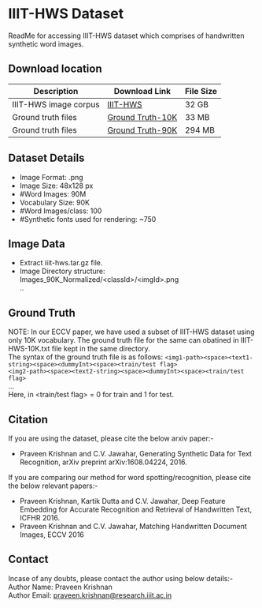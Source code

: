 # IIIT-HWS Dataset

ReadMe for accessing IIIT-HWS dataset which comprises of handwritten synthetic word images.

## Download location
| Description  | Download Link  | File Size  |
|---|---|---|
| IIIT-HWS image corpus  | [IIIT-HWS](http://ocr.iiit.ac.in/data/dataset/iiit-hws/iiit-hws.tar.gz) | 32 GB  |
|  Ground truth files | [Ground Truth-10K](http://ocr.iiit.ac.in/data/dataset/iiit-hws/IIIT-HWS-10K.txt)  | 33 MB  |
|  Ground truth files | [Ground Truth-90K](http://ocr.iiit.ac.in/data/dataset/iiit-hws/IIIT-HWS-90K.txt)  | 294 MB  |

## Dataset Details
- Image Format: .png
- Image Size: 48x128 px
- #Word Images: 90M
- Vocabulary Size: 90K
- #Word Images/class: 100
- #Synthetic fonts used for rendering: ~750

## Image Data
- Extract iiit-hws.tar.gz file.
- Image Directory structure:<br>
    Images_90K_Normalized\/\<classId\>\/\<imgId\>.png<br>
    ..<br>

## Ground Truth
NOTE: In our ECCV paper, we have used a subset of IIIT-HWS dataset using only 10K vocabulary. The ground truth file for the same can obatined in IIIT-HWS-10K.txt file kept in the same directory. <br>
The syntax of the ground truth file is as follows:
```<img1-path><space><text1-string><space><dummyInt><space><train/test flag>```<br>
```<img2-path><space><text2-string><space><dummyInt><space><train/test flag>```<br>
...<br>
Here, in <train/test flag> = 0 for train and 1 for test.

## Citation
If you are using the dataset, please cite the below arxiv paper:-
- Praveen Krishnan and C.V. Jawahar, Generating Synthetic Data for Text Recognition, arXiv preprint arXiv:1608.04224, 2016.

If you are comparing our method for word spotting/recognition, please cite the below relevant papers:-
- Praveen Krishnan, Kartik Dutta and C.V. Jawahar, Deep Feature Embedding for Accurate Recognition and Retrieval of Handwritten Text, ICFHR 2016.
- Praveen Krishnan and C.V. Jawahar, Matching Handwritten Document Images, ECCV 2016

## Contact
Incase of any doubts, please contact the author using below details:-<br>
Author Name: Praveen Krishnan<br>
Author Email: praveen.krishnan@research.iiit.ac.in<br>
